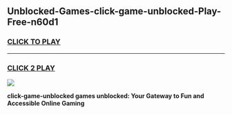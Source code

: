 
## Unblocked-Games-click-game-unblocked-Play-Free-n60d1
<h3>
<a href="https://premium76.site?title=click-game-unblocked&ref=20A">CLICK TO PLAY</a></h3>
<hr>

<h3>
<a href="https://premium76.site?title=click-game-unblocked&ref=20A">CLICK 2 PLAY</a>
  
</h3>

<a href="https://premium76.site?title=click-game-unblocked&ref=20A"><img src="https://clearcache.store/games.png"></a>


**click-game-unblocked games unblocked: Your Gateway to Fun and Accessible Online Gaming**
